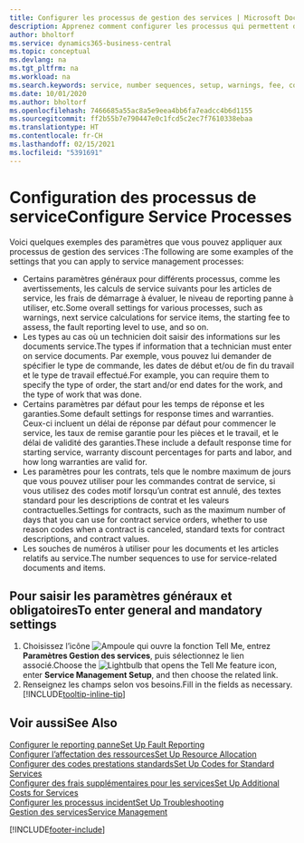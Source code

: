 ```yaml
---
title: Configurer les processus de gestion des services | Microsoft Docs
description: Apprenez comment configurer les processus qui permettent de vérifier que les clients sont satisfaits de votre service client.
author: bholtorf
ms.service: dynamics365-business-central
ms.topic: conceptual
ms.devlang: na
ms.tgt_pltfrm: na
ms.workload: na
ms.search.keywords: service, number sequences, setup, warnings, fee, contracts, warranties
ms.date: 10/01/2020
ms.author: bholtorf
ms.openlocfilehash: 7466685a55ac8a5e9eea4bb6fa7eadcc4b6d1155
ms.sourcegitcommit: ff2b55b7e790447e0c1fcd5c2ec7f7610338ebaa
ms.translationtype: HT
ms.contentlocale: fr-CH
ms.lasthandoff: 02/15/2021
ms.locfileid: "5391691"
---
```

# <a name="configure-service-processes"></a><span data-ttu-id="04c4f-103">Configuration des processus de service</span><span class="sxs-lookup"><span data-stu-id="04c4f-103">Configure Service Processes</span></span>
<span data-ttu-id="04c4f-104">Voici quelques exemples des paramètres que vous pouvez appliquer aux processus de gestion des services :</span><span class="sxs-lookup"><span data-stu-id="04c4f-104">The following are some examples of the settings that you can apply to service management processes:</span></span>  
  
* <span data-ttu-id="04c4f-105">Certains paramètres généraux pour différents processus, comme les avertissements, les calculs de service suivants pour les articles de service, les frais de démarrage à évaluer, le niveau de reporting panne à utiliser, etc.</span><span class="sxs-lookup"><span data-stu-id="04c4f-105">Some overall settings for various processes, such as warnings, next service calculations for service items, the starting fee to assess, the fault reporting level to use, and so on.</span></span>  
* <span data-ttu-id="04c4f-106">Les types au cas où un technicien doit saisir des informations sur les documents service.</span><span class="sxs-lookup"><span data-stu-id="04c4f-106">The types if information that a technician must enter on service documents.</span></span> <span data-ttu-id="04c4f-107">Par exemple, vous pouvez lui demander de spécifier le type de commande, les dates de début et/ou de fin du travail et le type de travail effectué.</span><span class="sxs-lookup"><span data-stu-id="04c4f-107">For example, you can require them to specify the type of order, the start and/or end dates for the work, and the type of work that was done.</span></span>  
* <span data-ttu-id="04c4f-108">Certains paramètres par défaut pour les temps de réponse et les garanties.</span><span class="sxs-lookup"><span data-stu-id="04c4f-108">Some default settings for response times and warranties.</span></span> <span data-ttu-id="04c4f-109">Ceux-ci incluent un délai de réponse par défaut pour commencer le service, les taux de remise garantie pour les pièces et le travail, et le délai de validité des garanties.</span><span class="sxs-lookup"><span data-stu-id="04c4f-109">These include a default response time for starting service, warranty discount percentages for parts and labor, and how long warranties are valid for.</span></span>  
* <span data-ttu-id="04c4f-110">Les paramètres pour les contrats, tels que le nombre maximum de jours que vous pouvez utiliser pour les commandes contrat de service, si vous utilisez des codes motif lorsqu’un contrat est annulé, des textes standard pour les descriptions de contrat et les valeurs contractuelles.</span><span class="sxs-lookup"><span data-stu-id="04c4f-110">Settings for contracts, such as the maximum number of days that you can use for contract service orders, whether to use reason codes when a contract is canceled, standard texts for contract descriptions, and contract values.</span></span>  
* <span data-ttu-id="04c4f-111">Les souches de numéros à utiliser pour les documents et les articles relatifs au service.</span><span class="sxs-lookup"><span data-stu-id="04c4f-111">The number sequences to use for service-related documents and items.</span></span>  

## <a name="to-enter-general-and-mandatory-settings"></a><span data-ttu-id="04c4f-112">Pour saisir les paramètres généraux et obligatoires</span><span class="sxs-lookup"><span data-stu-id="04c4f-112">To enter general and mandatory settings</span></span>
1. <span data-ttu-id="04c4f-113">Choisissez l’icône ![Ampoule qui ouvre la fonction Tell Me](media/ui-search/search_small.png "Dites-moi ce que vous voulez faire"), entrez **Paramètres Gestion des services**, puis sélectionnez le lien associé.</span><span class="sxs-lookup"><span data-stu-id="04c4f-113">Choose the ![Lightbulb that opens the Tell Me feature](media/ui-search/search_small.png "Tell me what you want to do") icon, enter **Service Management Setup**, and then choose the related link.</span></span>
2. <span data-ttu-id="04c4f-114">Renseignez les champs selon vos besoins.</span><span class="sxs-lookup"><span data-stu-id="04c4f-114">Fill in the fields as necessary.</span></span> [!INCLUDE[tooltip-inline-tip](includes/tooltip-inline-tip_md.md)]  

## <a name="see-also"></a><span data-ttu-id="04c4f-115">Voir aussi</span><span class="sxs-lookup"><span data-stu-id="04c4f-115">See Also</span></span>  
[<span data-ttu-id="04c4f-116">Configurer le reporting panne</span><span class="sxs-lookup"><span data-stu-id="04c4f-116">Set Up Fault Reporting</span></span>](service-how-setup-fault-reporting.md)  
[<span data-ttu-id="04c4f-117">Configurer l’affectation des ressources</span><span class="sxs-lookup"><span data-stu-id="04c4f-117">Set Up Resource Allocation</span></span>](service-how-setup-resource-allocation.md)  
[<span data-ttu-id="04c4f-118">Configurer des codes prestations standards</span><span class="sxs-lookup"><span data-stu-id="04c4f-118">Set Up Codes for Standard Services</span></span>](service-how-setup-service-coding.md)  
[<span data-ttu-id="04c4f-119">Configurer des frais supplémentaires pour les services</span><span class="sxs-lookup"><span data-stu-id="04c4f-119">Set Up Additional Costs for Services</span></span>](service-how-setup-service-costs-pricing.md)  
[<span data-ttu-id="04c4f-120">Configurer les processus incident</span><span class="sxs-lookup"><span data-stu-id="04c4f-120">Set Up Troubleshooting</span></span>](service-how-setup-troubleshooting.md)  
[<span data-ttu-id="04c4f-121">Gestion des services</span><span class="sxs-lookup"><span data-stu-id="04c4f-121">Service Management</span></span>](service-service.md)  


[!INCLUDE[footer-include](includes/footer-banner.md)]